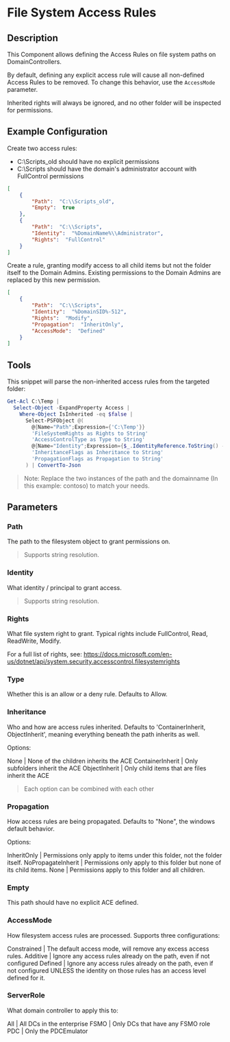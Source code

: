 ﻿# File System Access Rules

## Description

This Component allows defining the Access Rules on file system paths on DomainControllers.

By default, defining any explicit access rule will cause all non-defined Access Rules to be removed.
To change this behavior, use the `AccessMode` parameter.

Inherited rights will always be ignored, and no other folder will be inspected for permissions.

## Example Configuration

Create two access rules:

+ C:\Scripts_old should have no explicit permissions
+ C:\Scripts should have the domain's administrator account with FullControl permissions

```json
[
    {
        "Path":  "C:\\Scripts_old",
        "Empty":  true
    },
    {
        "Path":  "C:\\Scripts",
        "Identity":  "%DomainName%\\Administrator",
        "Rights":  "FullControl"
    }
]
```

Create a rule, granting modify access to all child items but not the folder itself to the Domain Admins.
Existing permissions to the Domain Admins are replaced by this new permission.

```json
[
    {
        "Path":  "C:\\Scripts",
        "Identity":  "%DomainSID%-512",
        "Rights":  "Modify",
        "Propagation":  "InheritOnly",
        "AccessMode":  "Defined"
    }
]
```

## Tools

This snippet will parse the non-inherited access rules from the targeted folder:

```powershell
Get-Acl C:\Temp |
  Select-Object -ExpandProperty Access |
    Where-Object IsInherited -eq $false |
      Select-PSFObject @(
        @{Name="Path";Expression={'C:\Temp'}}
        'FileSystemRights as Rights to String'
        'AccessControlType as Type to String'
        @{Name="Identity";Expression={$_.IdentityReference.ToString() -replace '^contoso','%DomainNetBIOSName%'}}
        'InheritanceFlags as Inheritance to String'
        'PropagationFlags as Propagation to String'
      ) | ConvertTo-Json
```

> Note: Replace the two instances of the path and the domainname (In this example: contoso) to match your needs.

## Parameters

### Path

The path to the filesystem object to grant permissions on.

> Supports string resolution.

### Identity

What identity / principal to grant access.

> Supports string resolution.

### Rights

What file system right to grant.
Typical rights include FullControl, Read, ReadWrite, Modify.

For a full list of rights, see: https://docs.microsoft.com/en-us/dotnet/api/system.security.accesscontrol.filesystemrights

### Type

Whether this is an allow or a deny rule.
Defaults to Allow.

### Inheritance

Who and how are access rules inherited.
Defaults to 'ContainerInherit, ObjectInherit', meaning everything beneath the path inherits as well.

Options:

None | None of the children inherits the ACE
ContainerInherit | Only subfolders inherit the ACE
ObjectInherit | Only child items that are files inherit the ACE

> Each option can be combined with each other

### Propagation

How access rules are being propagated.
Defaults to "None", the windows default behavior.

Options:

InheritOnly | Permissions only apply to items under this folder, not the folder itself.
NoPropagateInherit | Permissions only apply to this folder but none of its child items.
None | Permissions apply to this folder and all children.

### Empty

This path should have no explicit ACE defined.

### AccessMode

How filesystem access rules are processed.
Supports three configurations:

Constrained | The default access mode, will remove any excess access rules.
Additive | Ignore any access rules already on the path, even if not configured
Defined | Ignore any access rules already on the path, even if not configured UNLESS the identity on those rules has an access level defined for it.

### ServerRole

What domain controller to apply this to:

All | All DCs in the enterprise
FSMO | Only DCs that have any FSMO role
PDC | Only the PDCEmulator
